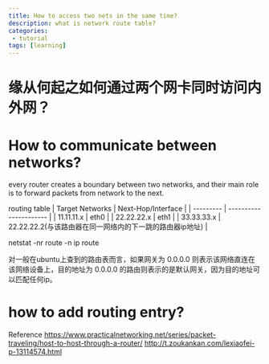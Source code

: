 ```yaml
---
title: How to access two nets in the same time?
description: what is network route table?
categories:
 - tutorial
tags: [learning]
---
```


# 缘从何起之如何通过两个网卡同时访问内外网？
# How to communicate between networks?
every router creates a boundary between two networks, and their main role is to forward packets from network to the next.

routing table
| Target Networks | Next-Hop/Interface |
| --------- | ---------------------- |
| 11.11.11.x | eth0 |
| 22.22.22.x | eth1 |
| 33.33.33.x | 22.22.22.2(与该路由器在同一网络内的下一跳的路由器ip地址) |


netstat -nr
route -n
ip route

对一般在ubuntu上查到的路由表而言，如果网关为 0.0.0.0 则表示该网络直连在该网络设备上，目的地址为 0.0.0.0 的路由则表示的是默认网关，因为目的地址可以匹配任何ip。

# how to add routing entry?

Reference
https://www.practicalnetworking.net/series/packet-traveling/host-to-host-through-a-router/
http://t.zoukankan.com/lexiaofei-p-13114574.html